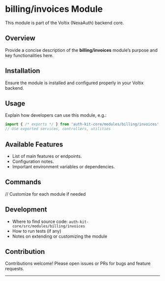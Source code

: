 # billing/invoices Module

This module is part of the Voltix (NexaAuth) backend core.

## Overview

Provide a concise description of the **billing/invoices** module’s purpose and key functionalities here.

## Installation

Ensure the module is installed and configured properly in your Voltix backend.

## Usage

Explain how developers can use this module, e.g.:

```ts
import { /* exports */ } from 'auth-kit-core/modules/billing/invoices';
// Use exported services, controllers, utilities
```

## Available Features

- List of main features or endpoints.
- Configuration notes.
- Important environment variables or dependencies.

## Commands

// Customize for each module if needed

## Development

- Where to find source code: `auth-kit-core/src/modules/billing/invoices`
- How to run tests (if any)
- Notes on extending or customizing the module

## Contribution

Contributions welcome! Please open issues or PRs for bugs and feature requests.

---
